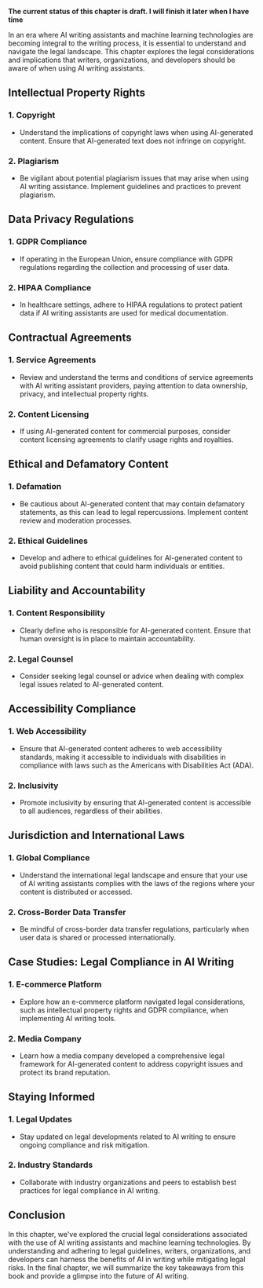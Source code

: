 **The current status of this chapter is draft. I will finish it later when I have time**

In an era where AI writing assistants and machine learning technologies are becoming integral to the writing process, it is essential to understand and navigate the legal landscape. This chapter explores the legal considerations and implications that writers, organizations, and developers should be aware of when using AI writing assistants.

Intellectual Property Rights
----------------------------

### 1. **Copyright**

* Understand the implications of copyright laws when using AI-generated content. Ensure that AI-generated text does not infringe on copyright.

### 2. **Plagiarism**

* Be vigilant about potential plagiarism issues that may arise when using AI writing assistance. Implement guidelines and practices to prevent plagiarism.

Data Privacy Regulations
------------------------

### 1. **GDPR Compliance**

* If operating in the European Union, ensure compliance with GDPR regulations regarding the collection and processing of user data.

### 2. **HIPAA Compliance**

* In healthcare settings, adhere to HIPAA regulations to protect patient data if AI writing assistants are used for medical documentation.

Contractual Agreements
----------------------

### 1. **Service Agreements**

* Review and understand the terms and conditions of service agreements with AI writing assistant providers, paying attention to data ownership, privacy, and intellectual property rights.

### 2. **Content Licensing**

* If using AI-generated content for commercial purposes, consider content licensing agreements to clarify usage rights and royalties.

Ethical and Defamatory Content
------------------------------

### 1. **Defamation**

* Be cautious about AI-generated content that may contain defamatory statements, as this can lead to legal repercussions. Implement content review and moderation processes.

### 2. **Ethical Guidelines**

* Develop and adhere to ethical guidelines for AI-generated content to avoid publishing content that could harm individuals or entities.

Liability and Accountability
----------------------------

### 1. **Content Responsibility**

* Clearly define who is responsible for AI-generated content. Ensure that human oversight is in place to maintain accountability.

### 2. **Legal Counsel**

* Consider seeking legal counsel or advice when dealing with complex legal issues related to AI-generated content.

Accessibility Compliance
------------------------

### 1. **Web Accessibility**

* Ensure that AI-generated content adheres to web accessibility standards, making it accessible to individuals with disabilities in compliance with laws such as the Americans with Disabilities Act (ADA).

### 2. **Inclusivity**

* Promote inclusivity by ensuring that AI-generated content is accessible to all audiences, regardless of their abilities.

Jurisdiction and International Laws
-----------------------------------

### 1. **Global Compliance**

* Understand the international legal landscape and ensure that your use of AI writing assistants complies with the laws of the regions where your content is distributed or accessed.

### 2. **Cross-Border Data Transfer**

* Be mindful of cross-border data transfer regulations, particularly when user data is shared or processed internationally.

Case Studies: Legal Compliance in AI Writing
--------------------------------------------

### 1. **E-commerce Platform**

* Explore how an e-commerce platform navigated legal considerations, such as intellectual property rights and GDPR compliance, when implementing AI writing tools.

### 2. **Media Company**

* Learn how a media company developed a comprehensive legal framework for AI-generated content to address copyright issues and protect its brand reputation.

Staying Informed
----------------

### 1. **Legal Updates**

* Stay updated on legal developments related to AI writing to ensure ongoing compliance and risk mitigation.

### 2. **Industry Standards**

* Collaborate with industry organizations and peers to establish best practices for legal compliance in AI writing.

Conclusion
----------

In this chapter, we've explored the crucial legal considerations associated with the use of AI writing assistants and machine learning technologies. By understanding and adhering to legal guidelines, writers, organizations, and developers can harness the benefits of AI in writing while mitigating legal risks. In the final chapter, we will summarize the key takeaways from this book and provide a glimpse into the future of AI writing.
